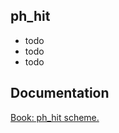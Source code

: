 ## ph_hit

- todo <br/>
- todo <br/>
- todo <br/>

## Documentation

[Book: ph_hit scheme.](https://xray-forge.github.io/stalker-xrf-book/script_engine/schemes/ph_hit.html)
